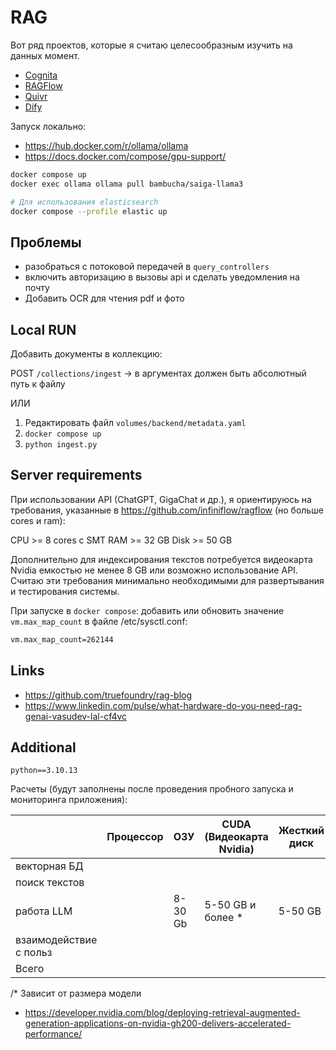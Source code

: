 # RAG
Вот ряд проектов, которые я считаю целесообразным изучить на данных момент.

- [Cognita](https://github.com/truefoundry/cognita)
- [RAGFlow](https://github.com/infiniflow/ragflow)
- [Quivr](https://github.com/QuivrHQ/quivr)
- [Dify](https://github.com/langgenius/dify)

Запуск локально: 
- https://hub.docker.com/r/ollama/ollama
- https://docs.docker.com/compose/gpu-support/

```bash
docker compose up
docker exec ollama ollama pull bambucha/saiga-llama3
```

```bash
# Для использования elasticsearch 
docker compose --profile elastic up
```

## Проблемы

* разобраться с потоковой передачей в `query_controllers`
* включить авторизацию в вызовы api и сделать уведомления на почту
* Добавить OCR для чтения pdf и фото

## Local RUN

Добавить документы в коллекцию:

POST `/collections/ingest` -> в аргументах должен быть абсолютный путь к файлу

ИЛИ

1. Редактировать файл `volumes/backend/metadata.yaml`
2. `docker compose up`
3. `python ingest.py`


## Server requirements

При использовании API (ChatGPT, GigaChat и др.), 
я ориентируюсь на требования, указанные в https://github.com/infiniflow/ragflow (но больше cores и ram):

CPU >= 8 cores с SMT
RAM >= 32 GB
Disk >= 50 GB

Дополнительно для индексирования текстов потребуется видеокарта Nvidia емкостью не менее 8 GB или возможно
использование API. Считаю эти требования минимально необходимыми для развертывания и тестирования
системы.

При запуске в `docker compose`:
добавить или обновить значение `vm.max_map_count` в файле /etc/sysctl.conf:

```bash
vm.max_map_count=262144
```

## Links

* https://github.com/truefoundry/rag-blog
* https://www.linkedin.com/pulse/what-hardware-do-you-need-rag-genai-vasudev-lal-cf4vc


## Additional

`python==3.10.13`

Расчеты (будут заполнены после проведения пробного запуска и мониторинга приложения):

|                        | Процессор | ОЗУ     | CUDA (Видеокарта Nvidia) | Жесткий диск | Сеть | Ссылка                            |
|------------------------|-----------|---------|--------------------------|--------------|------|-----------------------------------|
| векторная БД           |
| поиск текстов          |
| работа LLM             |           | 8-30 Gb | 5-50 GB и более *        | 5-50 GB      |      | https://github.com/ollama/ollama  |
| взаимодействие с польз |
| Всего                  |

/* Зависит от размера модели
- https://developer.nvidia.com/blog/deploying-retrieval-augmented-generation-applications-on-nvidia-gh200-delivers-accelerated-performance/